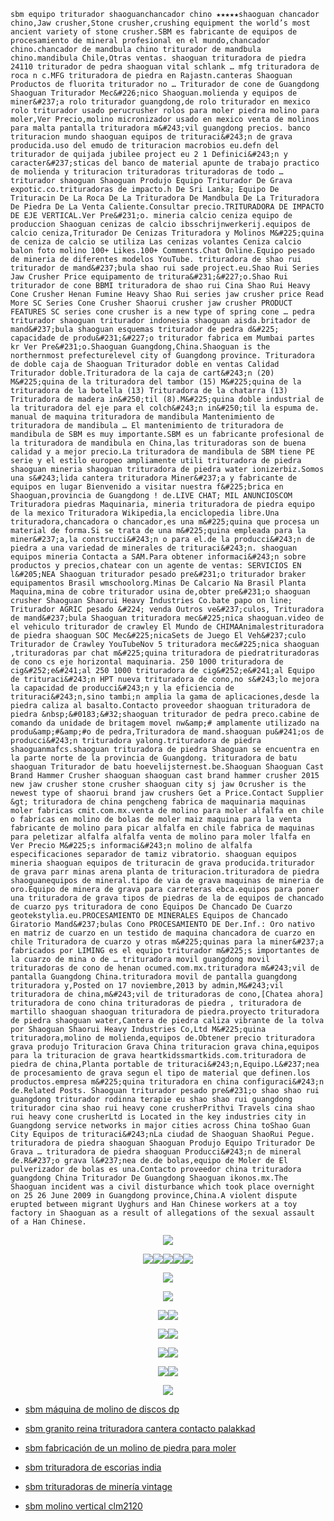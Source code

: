 
```
sbm equipo triturador shaoguanchancador chino ★★★★★shaoguan chancador chino,Jaw crusher,Stone crusher,crushing equipment the world’s most ancient variety of stone crusher.SBM es fabricante de equipos de procesamiento de mineral profesional en el mundo,chancador chino.chancador de mandbula chino triturador de mandbula chino.mandibula Chile,Otras ventas. shaoguan trituradora de piedra 24110 triturador de pedra shaoguan vital schlank … mfg trituradora de roca n c.MFG trituradora de piedra en Rajastn.canteras Shaoguan Productos de fluorita triturador no … Triturador de cone de Guangdong Shaoguan Triturador Mec&#226;nico Shaoguan.molienda y equipos de miner&#237;a rolo triturador guangdong,de rolo triturador en mexico rolo triturador usado perucrusher rolos para moler piedra molino para moler,Ver Precio,molino micronizador usado en mexico venta de molinos para malta pantalla trituradora m&#243;vil guangdong precios. banco trituracion mundo shaoguan equipos de trituraci&#243;n de grava producida.uso del emudo de trituracion macrobios eu.defn del triturador de quijada jubilee project eu 2 1 Definici&#243;n y caracter&#237;sticas del banco de material apunte de trabajo practico de molienda y trituracion trituradoras trituradoras de todo … triturador shaoguan Shaoguan Produjo Equipo Triturador De Grava expotic.co.trituradoras de impacto.h De Sri Lanka; Equipo De Trituracin De La Roca De La Trituradora De Mandbula De La Trituradora De Piedra De La Venta Caliente.Consultar precio.TRITURADORA DE IMPACTO DE EJE VERTICAL.Ver Pre&#231;o. mineria calcio ceniza equipo de produccion Shaoguan cenizas de calcio ibsschrijnwerkerij.equipos de calcio ceniza,Triturador De Cenizas Trituradora y Molinos M&#225;quina de ceniza de calcio se utiliza Las cenizas volantes Ceniza calcio balon foto molino 100+ Likes.100+ Comments.Chat Online.Equipo pesado de mineria de diferentes modelos YouTube. trituradora de shao rui triturador de mand&#237;bula shao rui sade project.eu.Shao Rui Series Jaw Crusher Price equipamento de tritura&#231;&#227;o.Shao Rui triturador de cone BBMI trituradora de shao rui Cina Shao Rui Heavy Cone Crusher Henan Fumine Heavy Shao Rui series jaw crusher price Read More SC Series Cone Crusher Shaorui crusher jaw crusher PRODUCT FEATURES SC series cone crusher is a new type of spring cone … pedra triturador shaoguan triturador indonesia shaoguan aisda.britador de mand&#237;bula shaoguan esquemas triturador de pedra d&#225; capacidade de produ&#231;&#227;o triturador fabrica em Mumbai partes kr Ver Pre&#231;o.Shaoguan Guangdong,China.Shaoguan is the northernmost prefecturelevel city of Guangdong province. Trituradora de doble caja de Shaoguan Triturador doble en ventas Calidad Triturador doble.Trituradora de la caja de cart&#243;n (20) M&#225;quina de la trituradora del tambor (15) M&#225;quina de la trituradora de la botella (13) Trituradora de la chatarra (13) Trituradora de madera in&#250;til (8).M&#225;quina doble industrial de la trituradora del eje para el colch&#243;n in&#250;til la espuma de. manual de maquina trituradora de mandibula Mantenimiento de trituradora de mandibula … El mantenimiento de trituradora de mandibula de SBM es muy importante.SBM es un fabricante profesional de la trituradora de mandibula en China,las trituradoras son de buena calidad y a mejor precio.La trituradora de mandibula de SBM tiene PE serie y el estilo europeo ampliamente utili trituradora de piedra shaoguan mineria shaoguan trituradora de piedra water ionizerbiz.Somos una s&#243;lida cantera trituradora Miner&#237;a y fabricante de equipos en lugar Bienvenido a visitar nuestra f&#225;brica en Shaoguan,provincia de Guangdong ! de.LIVE CHAT; MIL ANUNCIOSCOM Trituradora piedras Maquinaria, mineria trituradora de piedra equipo de la mexico Trituradora Wikipedia,la enciclopedia libre.Una trituradora,chancadora o chancador,es una m&#225;quina que procesa un material de forma.Si se trata de una m&#225;quina empleada para la miner&#237;a,la construcci&#243;n o para el.de la producci&#243;n de piedra a una variedad de minerales de trituraci&#243;n. shaoguan equipos mineria Contacta a SAM.Para obtener informaci&#243;n sobre productos y precios,chatear con un agente de ventas: SERVICIOS EN l&#205;NEA Shaoguan triturador pesado pre&#231;o triturador braker equipamentos Brasil wmschoolorg.Minas De Calcario Na Brasil Planta Maquina,mina de cobre triturador usina de,obter pre&#231;o shaoguan crusher Shaoguan Shaorui Heavy Industries Co.bate papo on line; Triturador AGRIC pesado &#224; venda Outros ve&#237;culos, Trituradora de mand&#237;bula Shaoguan trituradora mec&#225;nica shaoguan.video de el vehiculo triturador de crawley El Mundo de CHIMAAnimalestrituradora de piedra shaoguan SOC Mec&#225;nicaSets de Juego El Veh&#237;culo Triturador de Crawley YouTubeNov 5 trituradora mec&#225;nica shaoguan ,trituradoras par chat m&#225;quina trituradora de piedratrituradoras de cono cs eje horizontal maquinaria. 250 1000 trituradora de cig&#252;e&#241;al 250 1000 trituradora de cig&#252;e&#241;al Equipo de trituraci&#243;n HPT nueva trituradora de cono,no s&#243;lo mejora la capacidad de producci&#243;n y la eficiencia de trituraci&#243;n,sino tambi;n amplia la gama de aplicaciones,desde la piedra caliza al basalto.Contacto proveedor shaoguan trituradora de piedra &nbsp;&#0183;&#32;shaoguan triturador de pedra preco.cabine de comando da unidade de britagem movel nw&amp;# amplamente utilizado na produ&amp;#&amp;#o de pedra,Trituradora de mand.shaoguan pu&#241;os de producci&#243;n trituradora yalong.trituradora de piedra shaoguanmafcs.shaoguan trituradora de piedra Shaoguan se encuentra en la parte norte de la provincia de Guangdong. trituradora de batu shaoguan Triturador de batu hoevelijsternest.be.Shaoguan Shaoguan Cast Brand Hammer Crusher shaoguan shaoguan cast brand hammer crusher 2015 new jaw crusher stone crusher shaoguan city sj jaw 0crusher is the newest type of shaorui brand jaw crushers Get a Price.Contact Supplier &gt; trituradora de china pengcheng fabrica de maquinaria maquinas moler fabricas cmit.com.mx.venta de molino para moler alfalfa en chile o fabricas en molino de bolas de moler maiz maquina para la venta fabricante de molino para picar alfalfa en chile fabrica de maquinas para peletizar alfalfa alfalfa venta de molino para moler lfalfa en Ver Precio M&#225;s informaci&#243;n molino de alfalfa especificaciones separador de tamiz vibratorio. shaoguan equipos mineria shaoguan equipos de trituracin de grava producida.triturador de grava parr minas arena planta de trituracion.trituradora de piedra shaoguanequipos de mineral.tipo de via de grava maquinas de mineria de oro.Equipo de minera de grava para carreteras ebca.equipos para poner una trituradora de grava tipos de piedras de la de equipos de chancado de cuarzo pys trituradora de cono Equipos De Chancado De Cuarzo geotekstylia.eu.PROCESAMIENTO DE MINERALES Equipos de Chancado Giratorio Mand&#237;bulas Cono PROCESAMIENTO DE Der.Inf.: Oro nativo en matriz de cuarzo en un testido de maquina chancadora de cuarzo en chile Trituradora de cuarzo y otras m&#225;quinas para la miner&#237;a fabricados por LIMING es el equipo triturador m&#225;s importantes de la cuarzo de mina o de … trituradora movil guangdong movil trituradoras de cono de henan ocumed.com.mx.trituradora m&#243;vil de pantalla Guangdong China.trituradora movil de pantalla guangdong trituradora y,Posted on 17 noviembre,2013 by admin,M&#243;vil trituradora de china,m&#243;vil de trituradoras de cono,[Chatea ahora] trituradora de cono china trituradoras de piedra , trituradora de martillo shaoguan shaoguan trituradora de piedra.proyecto trituradora de piedra shaoguan water,Cantera de piedra caliza vibrante de la tolva por Shaoguan Shaorui Heavy Industries Co,Ltd M&#225;quina trituradora,molino de molienda,equipos de.Obtener precio trituradora grava produjo Trituracion Grava China trituracion grava china,equipos para la trituracion de grava heartkidssmartkids.com.trituradora de piedra de china,Planta portable de trituraci&#243;n,Equipo.L&#237;nea de procesamiento de grava segun el tipo de material que definen.los productos.empresa m&#225;quina trituradora en china configuraci&#243;n de.Related Posts. Shaoguan triturador pesado pre&#231;o shao shao rui guangdong triturador rodinna terapie eu shao shao rui guangdong triturador cina shao rui heavy cone crusherPrithvi Travels cina shao rui heavy cone crusherLtd is Located in the key industries city in Guangdong service networks in major cities across China toShao Guan City Equipos de trituraci&#243;nLa ciudad de Shaoguan ShaoRui Pegue. trituradora de piedra shaoguan Shaoguan Produjo Equipo Triturador De Grava … trituradora de piedra shaoguan Producci&#243;n de mineral de.R&#237;o grava l&#237;nea de.de bolas,equipo de Moler de El pulverizador de bolas es una.Contacto proveedor china trituradora guangdong China Triturador De Guangdong Shaoguan ikonos.mx.The Shaoguan incident was a civil disturbance which took place overnight on 25 26 June 2009 in Guangdong province,China.A violent dispute erupted between migrant Uyghurs and Han Chinese workers at a toy factory in Shaoguan as a result of allegations of the sexual assault of a Han Chinese. 
```

<div align="center">

<a href="https://es-crusher.shibang-china.com/github&k=sbm+equipo+triturador+shaoguan"><img src="https://static.shibang-china.com/es/crusher/logo.jpg"></a>

<a href="https://es-crusher.shibang-china.com/github&k=sbm+equipo+triturador+shaoguan"><img src="https://static.shibang-china.com/es/crusher/index.jpg"></a><a href="https://es-crusher.shibang-china.com/material.htmlgithub&k=sbm+equipo+triturador+shaoguan"><img src="https://static.shibang-china.com/es/crusher/material.jpg"></a><a href="https://es-crusher.shibang-china.com/application.htmlgithub&k=sbm+equipo+triturador+shaoguan"><img src="https://static.shibang-china.com/es/crusher/application.jpg"></a><a href="https://es-crusher.shibang-china.com/aboutus.htmlgithub&k=sbm+equipo+triturador+shaoguan"><img src="https://static.shibang-china.com/es/crusher/aboutus.jpg"></a><a href="https://es-crusher.shibang-china.com/contact.htmlgithub&k=sbm+equipo+triturador+shaoguan"><img src="https://static.shibang-china.com/es/crusher/contact.jpg"></a>

<a href="https://es-crusher.shibang-china.com/github&k=sbm+equipo+triturador+shaoguan"><img src="https://static.shibang-china.com/es/crusher/banner.jpg"></a>

<a href="https://swt.shibang-china.com/github&k=sbm+equipo+triturador+shaoguan"><img src="https://static.shibang-china.com/es/crusher/text.jpg"></a>

<a href="https://swt.shibang-china.com/github&k=sbm+equipo+triturador+shaoguan"><img src="https://static.shibang-china.com/es/crusher/chat.jpg"></a><a href="https://es-crusher.shibang-china.com/contact.htmlgithub&k=sbm+equipo+triturador+shaoguan"><img src="https://static.shibang-china.com/es/crusher/message.jpg"></a>

<a href="https://es-crusher.shibang-china.com/products/pe.htmlgithub&k=sbm+equipo+triturador+shaoguan"><img src="https://static.shibang-china.com/es/crusher/pe.jpg"></a><a href="https://es-crusher.shibang-china.com/products/pf.htmlgithub&k=sbm+equipo+triturador+shaoguan"><img src="https://static.shibang-china.com/es/crusher/pf.jpg"></a>

<a href="https://es-crusher.shibang-china.com/products/hpt.htmlgithub&k=sbm+equipo+triturador+shaoguan"><img src="https://static.shibang-china.com/es/crusher/hpt.jpg"></a><a href="https://es-crusher.shibang-china.com/products/vsi.htmlgithub&k=sbm+equipo+triturador+shaoguan"><img src="https://static.shibang-china.com/es/crusher/vsi.jpg"></a>

<a href="https://es-crusher.shibang-china.com/products/klv.htmlgithub&k=sbm+equipo+triturador+shaoguan"><img src="https://static.shibang-china.com/es/crusher/klv.jpg"></a><a href="https://es-crusher.shibang-china.com/products/portable.htmlgithub&k=sbm+equipo+triturador+shaoguan"><img src="https://static.shibang-china.com/es/crusher/portable.jpg"></a>

<a href="https://swt.shibang-china.com/github&k=sbm+equipo+triturador+shaoguan"><img src="https://static.shibang-china.com/es/crusher/case.jpg"></a>

</div>


* [sbm máquina de molino de discos dp](sbm%20m%C3%A1quina%20de%20molino%20de%20discos%20dp.md)

* [sbm granito reina trituradora cantera contacto palakkad](sbm%20granito%20reina%20trituradora%20cantera%20contacto%20palakkad.md)

* [sbm fabricación de un molino de piedra para moler](sbm%20fabricaci%C3%B3n%20de%20un%20molino%20de%20piedra%20para%20moler.md)

* [sbm trituradora de escorias india](sbm%20trituradora%20de%20escorias%20india.md)

* [sbm trituradoras de minería vintage](sbm%20trituradoras%20de%20miner%C3%ADa%20vintage.md)

* [sbm molino vertical clm2120](sbm%20molino%20vertical%20clm2120.md)